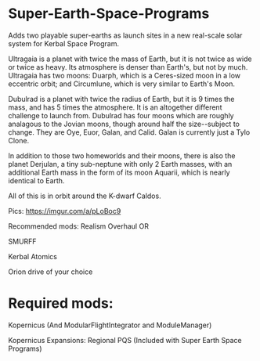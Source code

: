 # Super-Earth-Space-Programs
Adds two playable super-earths as launch sites in a new real-scale solar system for Kerbal Space Program.

Ultragaia is a planet with twice the mass of Earth, but it is not twice as wide or twice as heavy. Its atmosphere is denser than Earth's, but not by much. Ultragaia has two moons: Duarph, which is a Ceres-sized moon in a low eccentric orbit; and Circumlune, which is very similar to Earth's Moon.

Dubulrad is a planet with twice the radius of Earth, but it is 9 times the mass, and has 5 times the atmosphere. It is an altogether different challenge to launch from. Dubulrad has four moons which are roughly analagous to the Jovian moons, though around half the size--subject to change. They are Oye, Euor, Galan, and Calid. Galan is currently just a Tylo Clone.

In addition to those two homeworlds and their moons, there is also the planet Derjulan, a tiny sub-neptune with only 2 Earth masses, with an additional Earth mass in the form of its moon Aquarii, which is nearly identical to Earth.

All of this is in orbit around the K-dwarf Caldos.

Pics: https://imgur.com/a/pLoBoc9

Recommended mods: Realism Overhaul OR

SMURFF

Kerbal Atomics

Orion drive of your choice

# Required mods:

Kopernicus (And ModularFlightIntegrator and ModuleManager)

Kopernicus Expansions: Regional PQS (Included with Super Earth Space Programs)
